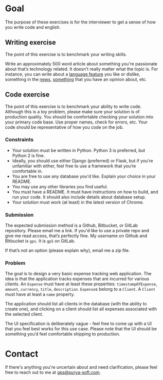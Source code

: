 # Goal

The purpose of these exercises is for the interviewer to get a sense of how you write code and english.

## Writing exercise

The point of this exercise is to benchmark your writing skills.

Write an approximately 500 word article about something you're passionate about that’s technology related. It doesn't really matter what the topic is. For instance, you can write about a [language feature](https://www.mikeash.com/pyblog/friday-qa-2015-06-19-the-best-of-whats-new-in-swift.html) you like or dislike, something in the [news](http://david-smith.org/blog/2014/11/18/initial-impressions-for-watchkit/), [something](http://daringfireball.net/2014/11/native_apps_are_part_of_the_web) that you have an opinion about, etc.


## Code exercise

The point of this exercise is to benchmark your ability to write code. Although this is a toy problem, please make sure your solution is of production quality. You should be comfortable checking your solution into your primary code base. Use proper names, check for errors, etc. Your code should be representative of how you code on the job.


### Constraints

- Your solution must be written in Python. Python 3 is preferred, but Python 2 is fine.
- Ideally, you should use either Django (preferred) or Flask, but if you’re unfamiliar with either, feel free to use a framework that you’re comfortable in.
- You are free to use any database you'd like. Explain your choice in your README.
- You may use any other libraries you find useful.
- You must have a README. It must have instructions on how to build, and run your code. It should also include details about database setup.
- Your solution must work (at least) in the latest version of Chrome.

### Submission

The expected submission method is a Github, Bitbucket, or GitLab repository. Please email me a link. If you'd like to use a private repo and give me read access, that’s perfectly fine. My username on Github and Bitbucket is `gps`. It is `gp5` on GitLab.

If that’s not an option (please explain why), email me a zip file.

### Problem

The goal is to design a very basic expense tracking web application. The idea is that the application tracks expenses that are incurred for various clients. An `Expense` must have at least these properties: `timestampOfExpense`, `amount`, `currency`, `title`, `description`. `Expense`s belong to a `Client`. A `Client` must have at least a `name` property.

The application should list all clients in the database (with the ability to create one), and clicking on a client should list all expenses associated with the selected client.

The UI specification is deliberately vague - feel free to come up with a UI that you feel best works for this use case. Please note that the UI should be something you’d feel comfortable shipping to production.


# Contact

If there's anything you're uncertain about and need clarification, please feel free to reach out to me at gps@surya-soft.com.
